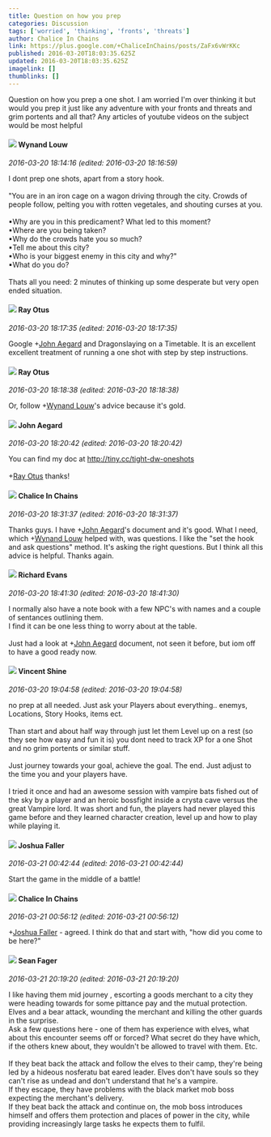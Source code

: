 ```yaml
---
title: Question on how you prep
categories: Discussion
tags: ['worried', 'thinking', 'fronts', 'threats']
author: Chalice In Chains
link: https://plus.google.com/+ChaliceInChains/posts/ZaFx6vWrKKc
published: 2016-03-20T18:03:35.625Z
updated: 2016-03-20T18:03:35.625Z
imagelink: []
thumblinks: []
---
```


Question on how you prep a one shot. I am worried I&#39;m over thinking it but would you prep it just like any adventure with your fronts and threats and grim portents and all that? Any articles of youtube videos on the subject would be most helpful
<div id='comment z12fy1wy1q3dtlry204cix0aklvqv3ohe2w'>
  <h4><img src='{{site.baseurl}}//images/avatars/111256963556395023796_photo.jpg'> Wynand Louw</h4>
      <p><cite>2016-03-20 18:14:16 (edited: 2016-03-20 18:16:59)</cite></p>
        <p>I dont prep one shots, apart from a story hook.<br /><br />&quot;You are in an iron cage on a wagon driving through the city. Crowds of people follow, pelting you with rotten vegetales, and shouting curses  at you.<br /><br />▪Why are you in this predicament? What led to this moment?<br />▪Where are you being taken?<br />▪Why do the crowds hate you so much?<br />▪Tell me about this city?<br />▪Who is your biggest enemy in this city and why?&quot;<br />▪What do you do?<br /><br />Thats all you need: 2 minutes of thinking up some desperate but very open ended situation.</p>
</div>
        

<div id='comment z12fy1wy1q3dtlry204cix0aklvqv3ohe2w'>
  <h4><img src='{{site.baseurl}}//images/avatars/100495092599585582455_photo.jpg'> Ray Otus</h4>
      <p><cite>2016-03-20 18:17:35 (edited: 2016-03-20 18:17:35)</cite></p>
        <p>Google <span class="proflinkWrapper"><span class="proflinkPrefix">+</span><a class="proflink" href="https://plus.google.com/113677679278469240206" oid="113677679278469240206">John Aegard</a></span> and Dragonslaying on a Timetable. It is an excellent excellent treatment of running a one shot with step by step instructions.</p>
</div>
        

<div id='comment z12fy1wy1q3dtlry204cix0aklvqv3ohe2w'>
  <h4><img src='{{site.baseurl}}//images/avatars/100495092599585582455_photo.jpg'> Ray Otus</h4>
      <p><cite>2016-03-20 18:18:38 (edited: 2016-03-20 18:18:38)</cite></p>
        <p>Or, follow <span class="proflinkWrapper"><span class="proflinkPrefix">+</span><a class="proflink" href="https://plus.google.com/111256963556395023796" oid="111256963556395023796">Wynand Louw</a></span>&#39;s advice because it&#39;s gold.</p>
</div>
        

<div id='comment z12fy1wy1q3dtlry204cix0aklvqv3ohe2w'>
  <h4><img src='{{site.baseurl}}//images/avatars/113677679278469240206_photo.jpg'> John Aegard</h4>
      <p><cite>2016-03-20 18:20:42 (edited: 2016-03-20 18:20:42)</cite></p>
        <p>You can find my doc at <a href="http://tiny.cc/tight-dw-oneshots" class="ot-anchor">http://tiny.cc/tight-dw-oneshots</a> <br /><br /><span class="proflinkWrapper"><span class="proflinkPrefix">+</span><a class="proflink" href="https://plus.google.com/100495092599585582455" oid="100495092599585582455">Ray Otus</a></span>​ thanks!</p>
</div>
        

<div id='comment z12fy1wy1q3dtlry204cix0aklvqv3ohe2w'>
  <h4><img src='{{site.baseurl}}//images/avatars/114409832818794277468_photo.jpg'> Chalice In Chains</h4>
      <p><cite>2016-03-20 18:31:37 (edited: 2016-03-20 18:31:37)</cite></p>
        <p>Thanks guys. I have <span class="proflinkWrapper"><span class="proflinkPrefix">+</span><a class="proflink" href="https://plus.google.com/113677679278469240206" oid="113677679278469240206">John Aegard</a></span>​&#39;s document and it&#39;s good. What I need, which <span class="proflinkWrapper"><span class="proflinkPrefix">+</span><a class="proflink" href="https://plus.google.com/111256963556395023796" oid="111256963556395023796">Wynand Louw</a></span>​ helped with, was questions. I like the &quot;set the hook and ask questions&quot; method. It&#39;s asking the right questions. But I think all this advice is helpful. Thanks again.</p>
</div>
        

<div id='comment z12fy1wy1q3dtlry204cix0aklvqv3ohe2w'>
  <h4><img src='{{site.baseurl}}//images/avatars/107886014857876543564_photo.jpg'> Richard Evans</h4>
      <p><cite>2016-03-20 18:41:30 (edited: 2016-03-20 18:41:30)</cite></p>
        <p>I normally also have a note book with a few NPC&#39;s with names and a couple of sentances outlining them.<br />I find it can be one less thing to worry about at the table.<br /><br />Just had a look at <span class="proflinkWrapper"><span class="proflinkPrefix">+</span><a class="proflink" href="https://plus.google.com/113677679278469240206" oid="113677679278469240206">John Aegard</a></span> document, not seen it before, but iom off to have a good ready now.</p>
</div>
        

<div id='comment z12fy1wy1q3dtlry204cix0aklvqv3ohe2w'>
  <h4><img src='{{site.baseurl}}//images/avatars/118294755018356321303_photo.jpg'> Vincent Shine</h4>
      <p><cite>2016-03-20 19:04:58 (edited: 2016-03-20 19:04:58)</cite></p>
        <p>no prep at all needed. Just ask your Players about everything.. enemys, Locations, Story Hooks, items ect.<br /><br />Than start and about half way through just let them Level up on a rest (so they see how easy and fun it is) you dont need to track XP for a one Shot and no grim portents or similar stuff.<br /><br />Just journey towards your goal, achieve the goal. The end. Just adjust to the time you and your players have. <br /><br />I tried it once and had an awesome session with vampire bats fished out of the sky by a player and an heroic bossfight inside a crysta cave versus the great Vampire lord. It was short and fun, the players had never played this game before and they learned character creation, level up and how to play while playing it.</p>
</div>
        

<div id='comment z12fy1wy1q3dtlry204cix0aklvqv3ohe2w'>
  <h4><img src='{{site.baseurl}}//images/avatars/118408641603864909644_photo.jpg'> Joshua Faller</h4>
      <p><cite>2016-03-21 00:42:44 (edited: 2016-03-21 00:42:44)</cite></p>
        <p>Start the game in the middle of a battle!</p>
</div>
        

<div id='comment z12fy1wy1q3dtlry204cix0aklvqv3ohe2w'>
  <h4><img src='{{site.baseurl}}//images/avatars/114409832818794277468_photo.jpg'> Chalice In Chains</h4>
      <p><cite>2016-03-21 00:56:12 (edited: 2016-03-21 00:56:12)</cite></p>
        <p><span class="proflinkWrapper"><span class="proflinkPrefix">+</span><a class="proflink" href="https://plus.google.com/118408641603864909644" oid="118408641603864909644">Joshua Faller</a></span> - agreed. I think do that and start with, &quot;how did you come to be here?&quot;</p>
</div>
        

<div id='comment z12fy1wy1q3dtlry204cix0aklvqv3ohe2w'>
  <h4><img src='{{site.baseurl}}//images/avatars/109957662124279661127_photo.jpg'> Sean Fager</h4>
      <p><cite>2016-03-21 20:19:20 (edited: 2016-03-21 20:19:20)</cite></p>
        <p>I like having them mid journey , escorting a goods merchant to a city they were heading towards for some pittance pay and the mutual protection.<br />Elves and a bear attack, wounding the merchant and killing the other guards in the surprise.<br />Ask a few questions here - one of them has experience with elves, what about this encounter seems off or forced? What secret do they have which, if the others knew about, they wouldn&#39;t be allowed to travel with them. Etc.<br /><br />If they beat back the attack and follow the elves to their camp, they&#39;re being led by a hideous nosferatu bat eared leader. Elves don&#39;t have souls so they can&#39;t rise as undead and don&#39;t understand that he&#39;s a vampire. <br />If they escape, they have problems with the black market mob boss expecting the merchant&#39;s delivery.<br />If they beat back the attack and continue on, the mob boss introduces himself and offers them protection and places of power in the city, while providing increasingly large tasks he expects them to fulfil.</p>
</div>
        